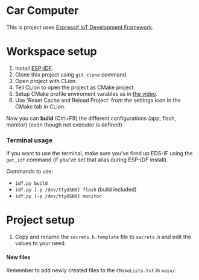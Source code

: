 Car Computer
====================

This is project uses [Espressif IoT Development Framework](https://github.com/espressif/esp-idf).

# Workspace setup

1. Install [ESP-IDF](https://docs.espressif.com/projects/esp-idf/en/v4.4.1/esp32/get-started/index.html#get-started).
2. Clone this project using `git clone` command.
3. Open project with CLion.
4. Tell CLion to open the project as CMake project.
5. Setup CMake profile enviroment varables as in [the video](https://www.youtube.com/watch?v=M6fa7tzZdLw&t=162s).
6. Use 'Reset Cache and Reload Project' from the settings icon in the CMake tab in CLion.

Now you can **build** (Ctrl+F9) the different configurations (app, flash, monitor) (even though not executor is defined)

### Terminal usage

If you want to use the terminal, make sure you've fired up EDS-IF using the `get_idf` command (if you've set that alias during ESP-IDF install).

Commands to use:
- `idf.py build`
- `idf.py [-p /dev/ttyUSB0] flash` (build included)
- `idf.py [-p /dev/ttyUSB0] monitor`


# Project setup

1. Copy and rename the `secrets.h.template` file to `secrets.h` and edit the values to your need.

#### New files

Remember to add newly created files to the `CMakeLists.txt` in `main/`.
